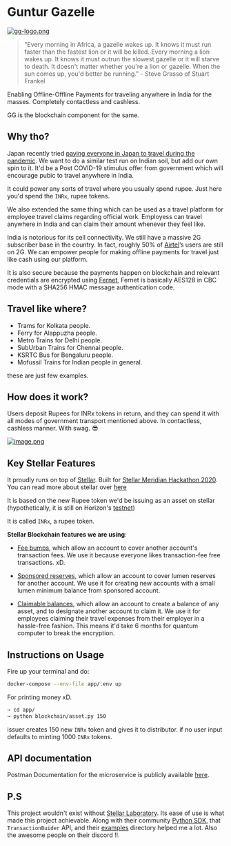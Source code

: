 # Guntur Gazelle


[![gg-logo.png](https://i.postimg.cc/dtq5zH9r/gg-logo.png)](https://postimg.cc/0rBGSCFy)


> "Every morning in Africa, a gazelle wakes up. It knows it must run faster than the fastest lion or it will be killed. Every morning a lion wakes up. It knows it must outrun the slowest gazelle or it will starve to death. It doesn't matter whether you're a lion or gazelle. When the sun comes up, you'd better be running." - Steve Grasso of Stuart Frankel

Enabling Offline-Offline Payments for traveling anywhere in India for the masses. Completely contactless and cashless.

GG is the blockchain component for the same.


## Why tho?

Japan recently tried  [paying everyone in Japan to travel during the pandemic](https://www.youtube.com/watch?v=oPM55njpHh0). We want to do a similar test run on Indian soil, but add our own spin to it. It'd be a Post COVID-19 stimulus offer from government which will encourage pubic to travel anywhere in India.

It could power any sorts of travel where you usually spend rupee. Just here you'd spend the `INRx`, rupee tokens.

We also extended the same thing which can be used as a travel platform for employee travel claims regarding official work. Employess can travel anywhere in India and can claim their amount whenever they feel like.

India is notorious for its cell connectivity. We still have a massive 2G subscriber base in the country. In fact, roughly 50% of [Airtel](https://www.airtel.in/)’s users are still on 2G. We can empower people for making offline payments for travel just like cash using our platform.

It is also secure because the payments happen on blockchain and relevant credentials are encrypted
using [Fernet](https://github.com/fernet/spec/blob/master/Spec.md), Fernet is basically AES128 in CBC mode with a SHA256 HMAC message authentication code.


## Travel like where?

* Trams for Kolkata people.
* Ferry for Alappuzha people.
* Metro Trains for Delhi people.
* SubUrban Trains for Chennai people.
* KSRTC Bus for Bengaluru people.
* Mofussil Trains for Indian people in general.

these are just few examples.


## How does it work?

Users deposit Rupees for INRx tokens in return, and they can spend it with all modes of government transport mentioned above. In contactless, cashless manner. With swag. 😎



[![image.png](https://i.postimg.cc/jjCgYSJ0/image.png)](https://postimg.cc/TyMqrG9C)


## Key Stellar Features


It proudly runs on top of [Stellar](https://www.stellar.org/?locale=en). Built for [Stellar Meridian Hackathon 2020](https://meridianhackathon.devpost.com/). You can read more about stellar over [here](https://www.stellar.org/learn/intro-to-stellar?locale=en)

It is based on the new Rupee token we'd be issuing as an asset on stellar (hypothetically, it is still on Horizon's [testnet](https://developers.stellar.org/docs/glossary/testnet/))

It is called `INRx`, a rupee token.

**Stellar Blockchain features we are using**:

*  [Fee bumps](https://developers.stellar.org/docs/glossary/fee-bumps/), which allow an account to cover another account's transaction fees. We use it because everyone likes transaction-fee free transactions. xD. 

* [Sponsored reserves](https://developers.stellar.org/docs/glossary/sponsored-reserves/), which allow an account to cover lumen reserves for another account. We use it for creating new accounts with a small lumen minimum balance from sponsored account.

* [Claimable balances](https://developers.stellar.org/docs/glossary/claimable-balance/), which allow an account to create a balance of any asset, and to designate another account to claim it. We use it for employees claiming their travel expenses from their employer in a hassle-free fashion. This means it'd take 6 months for quantum computer to break the encryption.


## Instructions on Usage

Fire up your terminal and do:

```bash
docker-compose --env-file app/.env up
```

For printing money xD.

```bash
→ cd app/
→ python blockchain/asset.py 150
```

issuer creates 150 new `INRx` token and gives it to distributor. if no user input defaults to minting 1000 `INRx` tokens.



## API documentation

Postman Documentation for the microservice is publicly available [here](https://documenter.getpostman.com/view/1756856/TVeiBpiD).

## P.S

This project wouldn't exist without [Stellar Laboratory](https://laboratory.stellar.org/#). Its ease of use is what made this project achievable. Along with their community [Python SDK](https://github.com/StellarCN/py-stellar-base), that `TransactionBuider` API, and their [examples](https://github.com/StellarCN/py-stellar-base/tree/master/examples) directory helped me a lot. Also the awesome people on their discord !!.
